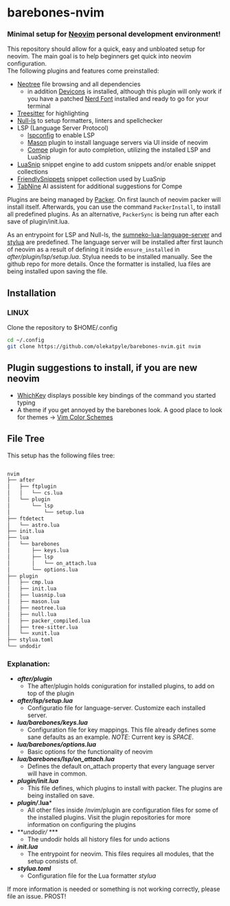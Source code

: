 # barebones-nvim
### Minimal setup for [Neovim](https://github.com/neovim/neovim) personal development environment!

This repository should allow for a quick, easy and unbloated setup for neovim. The main goal is to help beginners get quick into neovim configuration.  
The following plugins and features come preinstalled:

+ [Neotree](https://github.com/nvim-neo-tree/neo-tree.nvim) file browsing and all dependencies 
    - in addition [Devicons](https://github.com/nvim-tree/nvim-web-devicons) is installed, although this plugin will only work if you have a patched [Nerd Font](https://github.com/ryanoasis/nerd-fonts) installed and ready to go for your terminal
+ [Treesitter](https://github.com/nvim-treesitter/nvim-treesitter) for highlighting
+ [Null-ls](https://github.com/jose-elias-alvarez/null-ls.nvim) to setup formatters, linters and spellchecker
+ LSP (Language Server Protocol)
    - [lspconfig](https://github.com/neovim/nvim-lspconfig) to enable LSP
    - [Mason](hLSPttps://github.com/williamboman/mason.nvim) plugin to install language servers via UI inside of neovim
    - [Compe](https://github.com/hrsh7th/nvim-cmp) plugin for auto completion, utilizing the installed LSP and LuaSnip
+ [LuaSnip](https://github.com/L3MON4D3/LuaSnip) snippet engine to add custom snippets and/or enable snippet collections
+ [FriendlySnippets](https://github.com/rafamadriz/friendly-snippets) snippet collection used by LuaSnip
+ [TabNine](https://www.tabnine.com/) AI assistent for additional suggestions for Compe

Plugins are being managed by [Packer](https://github.com/wbthomason/packer.nvim). On first launch of neovim
packer will install itself. Afterwards, you can use the command `PackerInstall`, to install all predefined plugins.
As an alternative, `PackerSync` is being run after each save of plugin/init.lua.

As an entrypoint for LSP and Null-ls, the [sumneko-lua-language-server](https://github.com/sumneko/vscode-lua) and 
[stylua](https://github.com/JohnnyMorganz/StyLua) are predefined. The language server will be installed after first
launch of neovim as a result of defining it inside `ensure_installed` in *after/plugin/lsp/setup.lua*. Stylua needs
to be installed manually. See the github repo for more details. Once the formatter is installed, lua files are being
installed upon saving the file.

## Installation
### LINUX

Clone the repository to $HOME/.config

```bash
cd ~/.config
git clone https://github.com/olekatpyle/barebones-nvim.git nvim
```

## Plugin suggestions to install, if you are new neovim
- [WhichKey](https://github.com/folke/which-key.nvim) displays possible key bindings of the command you started typing
- A theme if you get annoyed by the barebones look. A good place to look for themes -> [Vim Color Schemes](https://vimcolorschemes.com/)

## File Tree
This setup has the following files tree:

```bash

nvim
├── after
│   ├── ftplugin
│   │   └── cs.lua
│   └── plugin
│       └── lsp
│           └── setup.lua
├── ftdetect
│   └── astro.lua
├── init.lua
├── lua
│   └── barebones
│       ├── keys.lua
│       ├── lsp
│       │   └── on_attach.lua
│       └── options.lua
├── plugin
│   ├── cmp.lua
│   ├── init.lua
│   ├── luasnip.lua
│   ├── mason.lua
│   ├── neotree.lua
│   ├── null.lua
│   ├── packer_compiled.lua
│   ├── tree-sitter.lua
│   └── xunit.lua
├── stylua.toml
└── undodir

```

### Explanation:
+ ***after/plugin*** 
    - The after/plugin holds coniguration for installed plugins, to add on top of the plugin
+ ***after/lsp/setup.lua*** 
    - Configuratio file for language-server. Customize each installed server. 
+ ***lua/barebones/keys.lua*** 
    - Configuration file for key mappings. This file already defines some sane defaults as an example. *NOTE*: Current <Leader> key is _SPACE_.
+ ***lua/barebones/options.lua*** 
    - Basic options for the functionality of neovim
+ ***lua/barebones/lsp/on_attach.lua*** 
    - Defines the default on_attach property that every language server will have in common.
+ ***plugin/init.lua*** 
    - This file defines, which plugins to install with packer. The plugins are being installed on save.
+ ***plugin/*.lua*** 
    - All other files inside /nvim/plugin are configuration files for some of the installed plugins. Visit the plugin repositories for more information on configuring the plugins
+ ***undodir/* *** 
    - The undodir holds all history files for undo actions
+ ***init.lua*** 
    - The entrypoint for neovim. This files requires all modules, that the setup consists of.
+ ***stylua.toml*** 
    - Configuration file for the Lua formatter *stylua*

If more information is needed or something is not working correctly, please file an issue. PROST!
